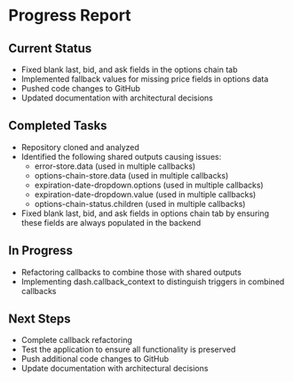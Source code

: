 # Progress Report

## Current Status
- Fixed blank last, bid, and ask fields in the options chain tab
- Implemented fallback values for missing price fields in options data
- Pushed code changes to GitHub
- Updated documentation with architectural decisions

## Completed Tasks
- Repository cloned and analyzed
- Identified the following shared outputs causing issues:
  - error-store.data (used in multiple callbacks)
  - options-chain-store.data (used in multiple callbacks)
  - expiration-date-dropdown.options (used in multiple callbacks)
  - expiration-date-dropdown.value (used in multiple callbacks)
  - options-chain-status.children (used in multiple callbacks)
- Fixed blank last, bid, and ask fields in options chain tab by ensuring these fields are always populated in the backend

## In Progress
- Refactoring callbacks to combine those with shared outputs
- Implementing dash.callback_context to distinguish triggers in combined callbacks

## Next Steps
- Complete callback refactoring
- Test the application to ensure all functionality is preserved
- Push additional code changes to GitHub
- Update documentation with architectural decisions
